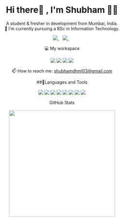 
<h1 align='center'>
  Hi there👋 , I'm Shubham 👨‍💻
</h1>

<p align='center'>
  A student & fresher in development from Mumbai, India.<br/>
  🌱 I’m currently pursuing a BSc in Information Technology.<br/>
</p>

<p align='center'>
  
  <a href="https://www.linkedin.com/in/shubham-dhumal-s2001d09/">
    <img src="https://img.shields.io/badge/linkedin-%230077B5.svg?&style=for-the-badge&logo=linkedin&logoColor=white" />
  </a>&nbsp;&nbsp;
  <a href="https://www.instagram.com/shubhamdhumal_03/">
    <img src="https://img.shields.io/badge/instagram-%23E4405F.svg?&style=for-the-badge&logo=instagram&logoColor=white" />        
  </a>&nbsp;&nbsp;
</p>

<p align='center'>
  💻 My workspace<br/><br/>
  <img src="https://img.shields.io/badge/windows-%230078D6.svg?&style=for-the-badge&logo=windows&logoColor=white" />
  <img src="https://img.shields.io/badge/intel-core%20i5%2010th-%230071C5.svg?&style=for-the-badge&logo=intel&logoColor=white" />
  <img src="https://img.shields.io/badge/RAM-8GB-%230071C5.svg?&style=for-the-badge&logoColor=white" />
  <img src="https://img.shields.io/badge/nvidia-gtx%201650-%2376B900.svg?&style=for-the-badge&logo=nvidia&logoColor=white" />
</p>

<p align='center'>
  📫 How to reach me: <a href='mailto:shubhamdhml03@gmail.com'>shubhamdhml03@gmail.com</a>
</p>

<p align='center'>
  ##🚀Languages and Tools<br/><br/>
  <img src="https://img.shields.io/badge/html5-E34F26?logo=html5&logoColor=white" />
  <img src="https://img.shields.io/badge/css3-1572B6?logo=css3&logoColor=white" />
  <img src="https://img.shields.io/badge/JavaScript-323330?logo=javascript&logoColor=white" />
  <img src="https://img.shields.io/badge/bootstrap-563D7C?logo=bootstrap&logoColor=white" />
  <img src="https://img.shields.io/badge/java-ED8B00?logo=java&logoColor=white" />
  <img src="https://img.shields.io/badge/Android-3DDC84?logo=android&logoColor=white" />
  <img src="https://img.shields.io/badge/MySQL-00000F?logo=mysql&logoColor=white" />
  <img src="https://img.shields.io/badge/C%2B%2B-00599C?logo=C%2B%2B&logoColor=white" />
</p>

<p align='center'>
  GitHub Stats<br/><br/>
  <a href="#"><img src="https://github-readme-stats.vercel.app/api?username=ShubhamDhumal&show_icons=true&count_private=true&theme=dark" width="350"></a>
</p>


[instagram]: https://www.instagram.com/shubhamdhumal_03/
[linkedin]: https://www.linkedin.com/in/shubham-dhumal-s2001d09/

